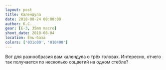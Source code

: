 ```yaml
---
layout: post
title: Календула
date: 2018-08-24 00:00:00
author: К.С.
gear: [E-3, 35mm macro]
shoot_date: 2018-08-04
location: Ёль-база
colors: ['031c00', '010400']
---
```

Вот для разнообразия вам календула о трёх головах. Интересно, отчего так получается по несколько соцветий на одном стебле?
